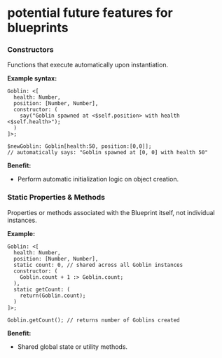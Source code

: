 # potential future features for blueprints
### **Constructors**

Functions that execute automatically upon instantiation.

**Example syntax:**

```
Goblin: <[
  health: Number,
  position: [Number, Number],
  constructor: (
    say("Goblin spawned at <$self.position> with health <$self.health>");
  )
]>;

$newGoblin: Goblin[health:50, position:[0,0]];
// automatically says: "Goblin spawned at [0, 0] with health 50"
```

**Benefit:**

- Perform automatic initialization logic on object creation.


### **Static Properties & Methods**

Properties or methods associated with the Blueprint itself, not individual instances.

**Example:**

```
Goblin: <[
  health: Number,
  position: [Number, Number],
  static count: 0, // shared across all Goblin instances
  constructor: (
    Goblin.count + 1 :> Goblin.count;
  ),
  static getCount: (
    return(Goblin.count);
  )
]>;

Goblin.getCount(); // returns number of Goblins created
```

**Benefit:**

- Shared global state or utility methods.
